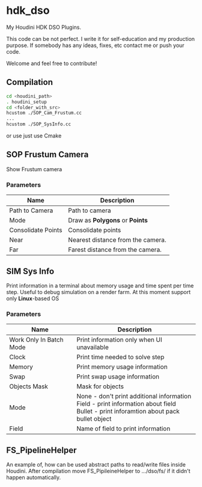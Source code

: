 # hdk_dso
My Houdini HDK DSO Plugins. 

This code can be not perfect. I write it for self-education and my production purpose. If somebody has any ideas, fixes, etc contact me or push your code.

Welcome and feel free to contribute!

## Compilation
```bash
cd <houdini_path>
. houdini_setup
cd <folder_with_src>
hcustom ./SOP_Cam_Frustum.cc
...
hcustom ./SOP_SysInfo.cc
```
or use just use Cmake

## SOP Frustum Camera
Show Frustum camera

### Parameters

Name | Description
--- | ---
Path to Camera | Path to camera
Mode | Draw as **Polygons** or **Points**
Consolidate Points | Consolidate points
Near | Nearest distance from the camera.
Far |Farest distance from the camera.

## SIM Sys Info
Print information in a terminal about memory usage and time spent per time step. Useful to debug simulation on a render farm.
At this moment support only **Linux**-based OS
### Parameters

Name | Description
--- | ---
Work Only In Batch Mode | Print information only when UI unavailable
Clock | Print time needed to solve step
Memory | Print memory usage information
Swap | Print swap usage information
Objects Mask | Mask for objects
Mode | None - don't print additional information<br>Field - print information about field<br>Bullet - print inforamtion about pack bullet object
Field | Name of field to print information

## FS_PipelineHelper
An example of, how can be used abstract paths to read/write files inside Houdini. After compilation move FS_PipileineHelper to .../dso/fs/ if it didn't happen automatically.